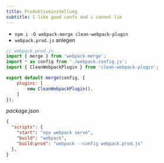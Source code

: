```yaml
---
title: Produktiveinstellung
subtitle: I like good confs and i cannot lie
---
```


- `npm i -D webpack-merge clean-webpack-plugin`
- `webpack.prod.js` anlegen

```javascript
// webpack.prod.js
import { merge } from 'webpack-merge';
import * as config from './webpack.config.js';
import { CleanWebpackPlugin } from 'clean-webpack-plugin';

export default merge(config, {
    plugins: [
        new CleanWebpackPlugin(),
    ]
});
```

_package.json_

```json lines
{
  "scripts": {
    "start": "npx webpack serve",
    "build": "webpack",
    "build:prod": "webpack --config webpack.prod.js"
  },
}
```
